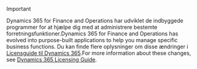 > [!IMPORTANT]
> <span data-ttu-id="98602-101">Dynamics 365 for Finance and Operations har udviklet de indbyggede programmer for at hjælpe dig med at administrere bestemte forretningsfunktioner.</span><span class="sxs-lookup"><span data-stu-id="98602-101">Dynamics 365 for Finance and Operations has evolved into purpose-built applications to help you manage specific business functions.</span></span> <span data-ttu-id="98602-102">Du kan finde flere oplysninger om disse ændringer i [Licensguide til Dynamics 365](https://mbs.microsoft.com/Files/public/365/Dynamics365LicensingGuide.pdf).</span><span class="sxs-lookup"><span data-stu-id="98602-102">For more information about these changes, see [Dynamics 365 Licensing Guide](https://mbs.microsoft.com/Files/public/365/Dynamics365LicensingGuide.pdf).</span></span>
 
